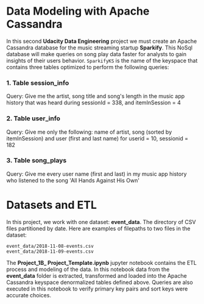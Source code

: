 # Data Modeling with Apache Cassandra
In this second **Udacity Data Engineering** project we must create an Apache Cassandra database for the music streaming startup **Sparkify**. This NoSql database will make queries on song play data faster for analysts to gain insights of their users behavior. ```SparkifyKS``` is the name of the keyspace that contains three tables optimized to perform the following queries:

### 1. Table session_info
Query: 
Give me the artist, song title and song's length in the music app history that was heard during sessionId = 338, and itemInSession = 4

### 2. Table user_info
Query:
Give me only the following: name of artist, song (sorted by itemInSession) and user (first and last name) for userid = 10, sessionid = 182

### 3. Table song_plays
Query: 
Give me every user name (first and last) in my music app history who listened to the song 'All Hands Against His Own'


# Datasets and ETL

In this project, we work with one dataset: **event_data**. The directory of CSV files partitioned by date. Here are examples of filepaths to two files in the dataset:
````
event_data/2018-11-08-events.csv
event_data/2018-11-09-events.csv
````
The **Project_1B_ Project_Template.ipynb** jupyter notebook contains the ETL process and modeling of the data. In this notebook data from the **event_data** folder is extracted, transformed and loaded into the Apache Cassandra keyspace denormalized tables defined above. Queries are also executed in this notebook to verify primary key pairs and sort keys were accurate choices. 

